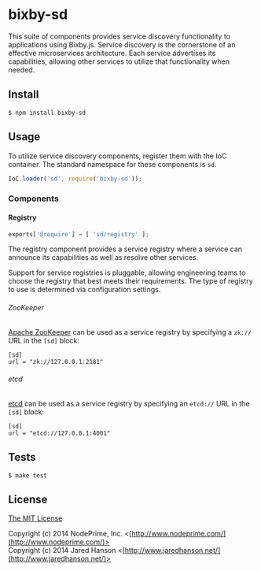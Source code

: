# bixby-sd

This suite of components provides service discovery functionality to
applications using Bixby.js.  Service discovery is the cornerstone of an
effective microservices architecture.  Each service advertises its
capabilities, allowing other services to utilize that functionality when
needed.

## Install

    $ npm install bixby-sd

## Usage

To utilize service discovery components, register them with the IoC container.
The standard namespace for these components is `sd`.

```javascript
IoC.loader('sd', require('bixby-sd'));
```

### Components

#### Registry

```javascript
exports['@require'] = [ 'sd/registry' ];
```

The registry component provides a service registry where a service can announce
its capabilities as well as resolve other services.

Support for service registries is pluggable, allowing engineering teams to
choose the registry that best meets their requirements.  The type of registry to
use is determined via configuration settings.

###### ZooKeeper

[Apache ZooKeeper](http://zookeeper.apache.org/) can be used as a service
registry by specifying a `zk://` URL in the `[sd]` block:

```
[sd]
url = "zk://127.0.0.1:2181"
```

###### etcd

[etcd](http://zookeeper.apache.org/) can be used as a service registry by
specifying an `etcd://` URL in the `[sd]` block:

```
[sd]
url = "etcd://127.0.0.1:4001"
```

## Tests

    $ make test

## License

[The MIT License](http://opensource.org/licenses/MIT)

Copyright (c) 2014 NodePrime, Inc. <[http://www.nodeprime.com/](http://www.nodeprime.com/)>  
Copyright (c) 2014 Jared Hanson <[http://www.jaredhanson.net/](http://www.jaredhanson.net/)>
